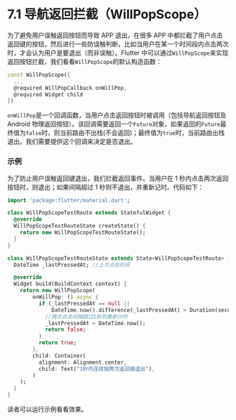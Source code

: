 # 7.1 导航返回拦截（WillPopScope）

为了避免用户误触返回按钮而导致 APP 退出，在很多 APP 中都拦截了用户点击返回键的按钮，然后进行一些防误触判断，比如当用户在某一个时间段内点击两次时，才会认为用户是要退出（而非误触）。Flutter 中可以通过`WillPopScope`来实现返回按钮拦截，我们看看`WillPopScope`的默认构造函数：

```dart
const WillPopScope({
  ...
  @required WillPopCallback onWillPop,
  @required Widget child
})
```

`onWillPop`是一个回调函数，当用户点击返回按钮时被调用（包括导航返回按钮及 Android 物理返回按钮）。该回调需要返回一个`Future`对象，如果返回的`Future`最终值为`false`时，则当前路由不出栈(不会返回)；最终值为`true`时，当前路由出栈退出。我们需要提供这个回调来决定是否退出。

### 示例

为了防止用户误触返回键退出，我们拦截返回事件。当用户在 1 秒内点击两次返回按钮时，则退出；如果间隔超过 1 秒则不退出，并重新记时。代码如下：

```dart
import 'package:flutter/material.dart';

class WillPopScopeTestRoute extends StatefulWidget {
  @override
  WillPopScopeTestRouteState createState() {
    return new WillPopScopeTestRouteState();
  }
}

class WillPopScopeTestRouteState extends State<WillPopScopeTestRoute> {
  DateTime _lastPressedAt; //上次点击时间

  @override
  Widget build(BuildContext context) {
    return new WillPopScope(
        onWillPop: () async {
          if (_lastPressedAt == null ||
              DateTime.now().difference(_lastPressedAt) > Duration(seconds: 1)) {
            //两次点击间隔超过1秒则重新计时
            _lastPressedAt = DateTime.now();
            return false;
          }
          return true;
        },
        child: Container(
          alignment: Alignment.center,
          child: Text("1秒内连续按两次返回键退出"),
        )
    );
  }
}
```

读者可以运行示例看看效果。
